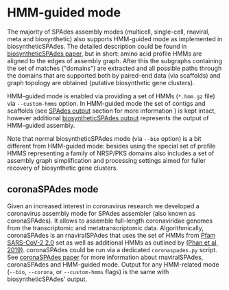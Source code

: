 # HMM-guided mode
The majority of SPAdes assembly modes (multicell, single-cell, rnaviral, meta and biosynthetic) also supports HMM-guided mode as implemented in biosyntheticSPAdes. 
The detailed description could be found in [biosyntheticSPAdes paper](https://genome.cshlp.org/content/early/2019/06/03/gr.243477.118), but in short: amino acid profile HMMs are aligned to the edges of assembly graph. 
After this the subgraphs containing the set of matches ("domains") are extracted and all possible paths through the domains that are supported both by paired-end data (via scaffolds) and graph topology are obtained (putative biosynthetic gene clusters).

HMM-guided mode is enabled via providing a set of HMMs (`*.hmm.gz` file) via `--custom-hmms` option. In HMM-guided mode the set of contigs and scaffolds (see [SPAdes output](output.md#spades-output) section for more information ) is kept intact, however additional [biosyntheticSPAdes output](output.md#biosyntheticspades-output) represents the output of HMM-guided assembly.

Note that normal biosyntheticSPAdes mode (via `--bio` option) is a bit different from HMM-guided mode: besides using the special set of profile HMMS representing a family of NRSP/PKS domains also includes a set of assembly graph simplification and processing settings aimed for fuller recovery of biosynthetic gene clusters.

## coronaSPAdes mode

Given an increased interest in coronavirus research we developed a coronavirus assembly mode for SPAdes assembler (also known as coronaSPAdes). 
It allows to assemble full-length coronaviridae genomes from the transcriptomic and metatranscriptomic data. Algorithmically, coronaSPAdes is an rnaviralSPAdes that uses the set of HMMs from [Pfam SARS-CoV-2 2.0](ftp://ftp.ebi.ac.uk/pub/databases/Pfam/releases/Pfam_SARS-CoV-2_2.0/) set as well as additional HMMs as outlined by [(Phan et al, 2019)](https://doi.org/10.1093/ve/vey035). coronaSPAdes could be run via a dedicated `coronaspades.py` script. See [coronaSPAdes paper](https://academic.oup.com/bioinformatics/article/38/1/1/6354349) for more information about rnaviralSPAdes, coronaSPAdes and HMM-guided mode. Output for any HMM-related mode (`--bio`, `--corona`, or `--custom-hmms` flags) is the same with biosyntheticSPAdes' output.



